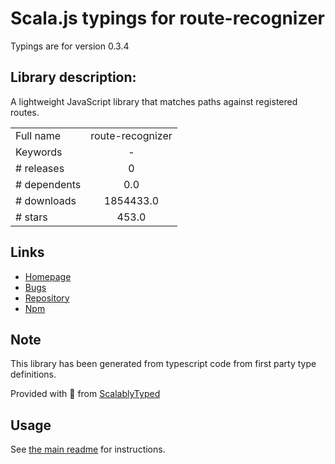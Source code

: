 
# Scala.js typings for route-recognizer

Typings are for version 0.3.4

## Library description:
A lightweight JavaScript library that matches paths against registered routes.

|                    |                 |
| ------------------ | :-------------: |
| Full name          | route-recognizer |
| Keywords           | - |
| # releases         | 0 |
| # dependents       | 0.0 |
| # downloads        | 1854433.0 |
| # stars            | 453.0 |

## Links
- [Homepage](https://github.com/tildeio/route-recognizer)
- [Bugs](https://github.com/tildeio/route-recognizer/issues)
- [Repository](https://github.com/tildeio/route-recognizer)
- [Npm](https://www.npmjs.com/package/route-recognizer)
    


## Note
This library has been generated from typescript code from first party type definitions.

Provided with :purple_heart: from [ScalablyTyped](https://github.com/oyvindberg/ScalablyTyped)

## Usage
See [the main readme](../../readme.md) for instructions.


